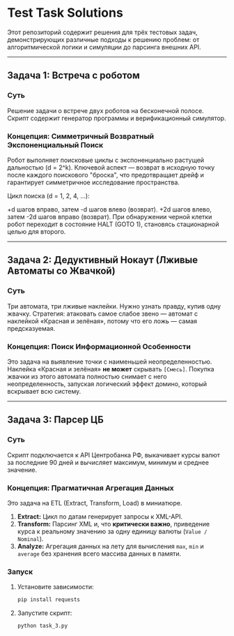 # Test Task Solutions

Этот репозиторий содержит решения для трёх тестовых задач, демонстрирующих различные подходы к решению проблем: от алгоритмической логики и симуляции до парсинга внешних API.

---

## Задача 1: Встреча с роботом

### Суть

Решение задачи о встрече двух роботов на бесконечной полосе. Скрипт содержит генератор программы и верификационный симулятор.

### Концепция: Симметричный Возвратный Экспоненциальный Поиск

Робот выполняет поисковые циклы с экспоненциально растущей дальностью (d = 2^k). Ключевой аспект — возврат в исходную точку после каждого поискового "броска", что предотвращает дрейф и гарантирует симметричное исследование пространства.

Цикл поиска (d = 1, 2, 4, ...):

+d шагов вправо, затем -d шагов влево (возврат).
+2d шагов влево, затем -2d шагов вправо (возврат).
При обнаружении черной клетки робот переходит в состояние HALT (GOTO 1), становясь стационарной целью для второго.

---

## Задача 2: Дедуктивный Нокаут (Лживые Автоматы со Жвачкой)


### Суть

Три автомата, три лживые наклейки. Нужно узнать правду, купив одну жвачку. Стратегия: атаковать самое слабое звено — автомат с наклейкой «Красная и зелёная», потому что его ложь — самая предсказуемая.

### Концепция: Поиск Информационной Особенности

Это задача на выявление точки с наименьшей неопределенностью. Наклейка «Красная и зелёная» **не может** скрывать `[Смесь]`. Покупка жвачки из этого автомата полностью снимает с него неопределенность, запуская логический эффект домино, который вскрывает всю систему.


---

## Задача 3: Парсер ЦБ 

### Суть

Скрипт подключается к API Центробанка РФ, выкачивает курсы валют за последние 90 дней и вычисляет максимум, минимум и среднее значение.

### Концепция: Прагматичная Агрегация Данных

Это задача на ETL (Extract, Transform, Load) в миниатюре.

1.  **Extract:** Цикл по датам генерирует запросы к XML-API.
2.  **Transform:** Парсинг XML и, что **критически важно**, приведение курса к реальному значению за одну единицу валюты (`Value / Nominal`).
3.  **Analyze:** Агрегация данных на лету для вычисления `max`, `min` и `average` без хранения всего массива данных в памяти.

### Запуск

1.  Установите зависимости:
    ```bash
    pip install requests
    ```
2.  Запустите скрипт:
    ```bash
    python task_3.py
    ```
